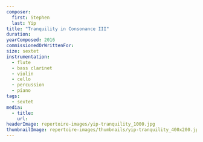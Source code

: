 ```yaml
---
composer:
  first: Stephen
  last: Yip
title: "Tranquility in Consonance III"
duration:
yearComposed: 2016
commissionedOrWrittenFor:
size: sextet
instrumentation:
  - flute
  - bass clarinet
  - violin
  - cello
  - percussion
  - piano
tags:
  - sextet
media:
  - title:
    url:
headerImage: repertoire-images/yip-tranquility_1000.jpg
thumbnailImage: repertoire-images/thumbnails/yip-tranquility_400x200.jpg
---
```

